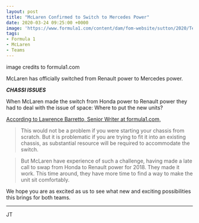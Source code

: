 ```yaml
---
layout: post
title: "McLaren Confirmed to Switch to Mercedes Power"
date: 2020-03-24 09:25:00 +0000
image: 'https://www.formula1.com/content/dam/fom-website/sutton/2020/Testing/BarcelonaTestTwo/DayThree/1209229794.jpg.transform/9col/image.jpg'
tags:
- Formula 1
- McLaren
- Teams
---
```


image credits to formula1.com

McLaren has officially switched from Renault power to Mercedes power.

***CHASSI ISSUES***

When McLaren made the switch from Honda power to Renault power they had to deal with the issue of space: Where to put the new units?

[According to Lawrence Barretto, Senior Writer at formula1.com,](https://www.formula1.com/en/latest/article.mclaren-confirm-switch-to-mercedes-power-in-2021-to-go-ahead-as-planned.10tnE3r9wYnQap4TUotwfZ.html)

> This would not be a problem if you were starting your chassis from scratch. But it is problematic if you are trying to fit it into an existing chassis, as substantial resource will be required to accommodate the switch.

> But McLaren have experience of such a challenge, having made a late call to swap from Honda to Renault power for 2018. They made it work. This time around, they have more time to find a way to make the unit sit comfortably.

We hope you are as excited as us to see what new and exciting possibilities this brings for both teams.

---

JT
